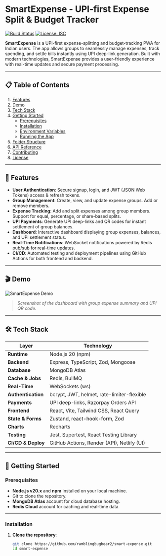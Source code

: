 # SmartExpense - UPI-first Expense Split & Budget Tracker

[![Build Status](https://github.com/ramblingbugbear2/smart-expense/actions/workflows/ci.yml/badge.svg)](https://github.com/ramblingbugbear2/smart-expense/actions)
[![License: ISC](https://img.shields.io/badge/License-ISC-blue.svg)](LICENSE)

**SmartExpense** is a UPI-first expense-splitting and budget-tracking PWA for Indian users. The app allows groups to seamlessly manage expenses, track spending, and settle bills instantly using UPI deep-link generation. Built with modern technologies, SmartExpense provides a user-friendly experience with real-time updates and secure payment processing.

---

## 📋 Table of Contents

1. [Features](#-features)
2. [Demo](#-demo)
3. [Tech Stack](#-tech-stack)
4. [Getting Started](#-getting-started)
   - [Prerequisites](#prerequisites)
   - [Installation](#installation)
   - [Environment Variables](#environment-variables)
   - [Running the App](#running-the-app)
5. [Folder Structure](#-folder-structure)
6. [API Reference](#-api-reference)
7. [Contributing](#-contributing)
8. [License](#-license)

---

## 🚀 Features

- **User Authentication**: Secure signup, login, and JWT (JSON Web Tokens) access & refresh tokens.
- **Group Management**: Create, view, and update expense groups. Add or remove members.
- **Expense Tracking**: Add and split expenses among group members. Support for equal, percentage, or share-based splits.
- **UPI Payments**: Generate UPI deep-links and QR codes for instant settlement of group balances.
- **Dashboard**: Interactive dashboard displaying group expenses, balances, and UPI settlement status.
- **Real-Time Notifications**: WebSocket notifications powered by Redis pub/sub for real-time updates.
- **CI/CD**: Automated testing and deployment pipelines using GitHub Actions for both frontend and backend.

---

## 🎬 Demo

![SmartExpense Demo](docs/demo.png)

> _Screenshot of the dashboard with group expense summary and UPI QR code._

---

## 🛠️ Tech Stack

| Layer                | Technology                                |
|----------------------|-------------------------------------------|
| **Runtime**          | Node.js 20 (npm)                          |
| **Backend**          | Express, TypeScript, Zod, Mongoose        |
| **Database**         | MongoDB Atlas                             |
| **Cache & Jobs**     | Redis, BullMQ                             |
| **Real-Time**        | WebSockets (ws)                           |
| **Authentication**   | bcrypt, JWT, helmet, rate-limiter-flexible|
| **Payments**         | UPI deep-links, Razorpay Orders API       |
| **Frontend**         | React, Vite, Tailwind CSS, React Query    |
| **State & Forms**    | Zustand, react-hook-form, Zod             |
| **Charts**           | Recharts                                  |
| **Testing**          | Jest, Supertest, React Testing Library    |
| **CI/CD & Deploy**   | GitHub Actions, Render (API), Netlify (UI)|

---

## 🏁 Getting Started

### Prerequisites

- **Node.js v20.x** and **npm** installed on your local machine.
- Git to clone the repository.
- **MongoDB Atlas** account for cloud database hosting.
- **Redis Cloud** account for caching and real-time data.

---

### Installation

1. **Clone the repository**:

   ```bash
   git clone https://github.com/ramblingbugbear2/smart-expense.git
   cd smart-expense
